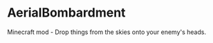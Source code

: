 AerialBombardment
=================

Minecraft mod - Drop things from the skies onto your enemy's heads.
